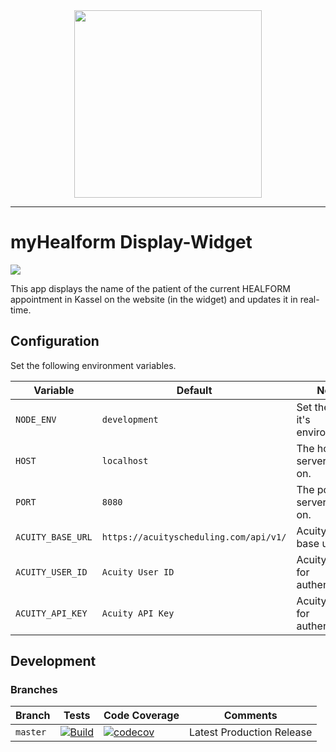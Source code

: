 <div align="center"><img src="https://assets.dmnktoe.de/__ext/healform/healform_logo_wide.png" width="300"></div>

<hr>

# myHealform Display-Widget

<p>
<img src="https://img.shields.io/github/package-json/v/HEALFORM/myhealform-display-widget.svg">
</p>

This app displays the name of the patient of the current HEALFORM appointment in Kassel on the website (in the widget) and updates it in real-time.

## Configuration

Set the following environment variables.

| Variable | Default | Notes                          |
| -------- | ------- | ------------------------------ |
| `NODE_ENV`   | `development`  | Set the server it's environment. |
| `HOST`   | `localhost`  | The host the server listens on. |
| `PORT`   | `8080`  | The port the server listens on. |
| `ACUITY_BASE_URL`   | `https://acuityscheduling.com/api/v1/`  | Acuity API base url. |
| `ACUITY_USER_ID`   | `Acuity User ID`  | Acuity User ID for authentication. |
| `ACUITY_API_KEY`   | `Acuity API Key`  | Acuity API Key for authentication. |

## Development

### Branches

<!-- prettier-ignore -->
| Branch    | Tests | Code Coverage | Comments                  |
| --------- | ----- | ------------- | ------------------------- |
| `master`  | [![Build](https://github.com/HEALFORM/myhealform-display-widget/actions/workflows/build.yml/badge.svg)](https://github.com/HEALFORM/myhealform-display-widget/actions/workflows/build.yml) | [![codecov](https://codecov.io/gh/HEALFORM/myhealform-display-widget/branch/main/graph/badge.svg?token=LQGEqYJJUu)](https://codecov.io/gh/HEALFORM/myhealform-display-widget) | Latest Production Release |
